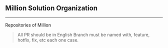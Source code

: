 ## Million Solution Organization
***
Repositories of Million
> All PR should be in English
> Branch must be named with, feature, hotfix, fix, etc each one case.
